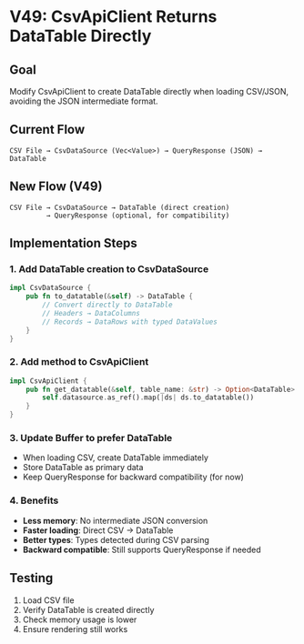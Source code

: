 # V49: CsvApiClient Returns DataTable Directly

## Goal
Modify CsvApiClient to create DataTable directly when loading CSV/JSON, avoiding the JSON intermediate format.

## Current Flow
```
CSV File → CsvDataSource (Vec<Value>) → QueryResponse (JSON) → DataTable
```

## New Flow (V49)
```
CSV File → CsvDataSource → DataTable (direct creation)
         → QueryResponse (optional, for compatibility)
```

## Implementation Steps

### 1. Add DataTable creation to CsvDataSource
```rust
impl CsvDataSource {
    pub fn to_datatable(&self) -> DataTable {
        // Convert directly to DataTable
        // Headers → DataColumns
        // Records → DataRows with typed DataValues
    }
}
```

### 2. Add method to CsvApiClient
```rust
impl CsvApiClient {
    pub fn get_datatable(&self, table_name: &str) -> Option<DataTable> {
        self.datasource.as_ref().map(|ds| ds.to_datatable())
    }
}
```

### 3. Update Buffer to prefer DataTable
- When loading CSV, create DataTable immediately
- Store DataTable as primary data
- Keep QueryResponse for backward compatibility (for now)

### 4. Benefits
- **Less memory**: No intermediate JSON conversion
- **Faster loading**: Direct CSV → DataTable
- **Better types**: Types detected during CSV parsing
- **Backward compatible**: Still supports QueryResponse if needed

## Testing
1. Load CSV file
2. Verify DataTable is created directly
3. Check memory usage is lower
4. Ensure rendering still works